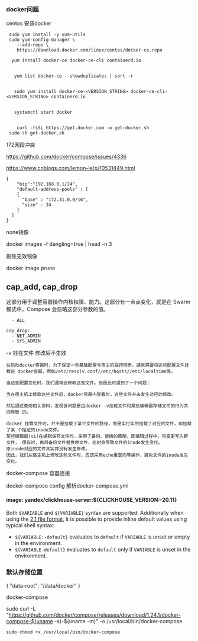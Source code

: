 ### docker问题

centos 安装docker

```
 sudo yum install -y yum-utils
 sudo yum-config-manager \
    --add-repo \
    https://download.docker.com/linux/centos/docker-ce.repo
    
  yum install docker-ce docker-ce-cli containerd.io
  
  
   yum list docker-ce --showduplicates | sort -r
   
   
   sudo yum install docker-ce-<VERSION_STRING> docker-ce-cli-<VERSION_STRING> containerd.io
   
   
   systemctl start docker
   
   
    curl -fsSL https://get.docker.com -o get-docker.sh
 sudo sh get-docker.sh
```



172网段冲突

https://github.com/docker/compose/issues/4336

https://www.cnblogs.com/lemon-le/p/10531449.html

```
{
    "bip":"192.168.0.1/24",
    "default-address-pools" : [
    {
      "base" : "172.31.0.0/16",
      "size" : 24
    }
  ]
}
```



none镜像

docker images -f dangling=true | head -n 3



删除无效镜像

docker image prune



## cap_add, cap_drop

这部分用于调整容器操作内核权限、能力。这部分有一点点变化，就是在 Swarm 模式中，Compose 会忽略这部分参数的值。



```undefined
  - ALL

cap_drop:
  - NET_ADMIN
  - SYS_ADMIN
```



-v 挂在文件 修改后不生效

```
在启动docker容器时，为了保证一些基础配置与宿主机保持同步，通常需要将这些配置文件挂载进 docker容器，例如/etc/resolv.conf//etc/hosts//etc/localtime等。

当这些配置变化时，我们通常会修改这些文件。但是此时遇到了一个问题：

当在宿主机上修改这些文件后，docker容器内查看时，这些文件并未发生对应的修改。

然后通过查阅相关资料，发现该问题是由docker -v挂载文件和某些编辑器存储文件的行为共同导致 的。

docker 挂载文件时，并不是挂载了某个文件的路径，而是实打实的挂载了对应的文件，即挂载了某 个指定的inode文件。
某些编辑器(vi)在编辑保存文件时，采用了备份、替换的策略，即编辑过程中，将变更写入新文件， 保存时，再将备份文件替换原文件，此时会导致文件的inode发生变化。
原inode对应的文件其实并没有发生修改。
因此，我们从宿主机上修改这些文件时，应该采用echo重定向等操作，避免文件的inode发生变化。

```





docker-compose 容器连接



docker-compose config 解析docker-compose.yml



#### image: yandex/clickhouse-server:${CLICKHOUSE_VERSION:-20.11}

Both `$VARIABLE` and `${VARIABLE}` syntax are supported. Additionally when using the [2.1 file format](https://docs.docker.com/compose/compose-file/compose-versioning/#version-21), it is possible to provide inline default values using typical shell syntax:

- `${VARIABLE:-default}` evaluates to `default` if `VARIABLE` is unset or empty in the environment.
- `${VARIABLE-default}` evaluates to `default` only if `VARIABLE` is unset in the environment.





### 默认存储位置

{
   "data-root": "/data/docker"
}



docker-compose

sudo curl -L "https://github.com/docker/compose/releases/download/1.24.1/docker-compose-$(uname -s)-$(uname -m)" -o /usr/local/bin/docker-compose



```
sudo chmod +x /usr/local/bin/docker-compose
```